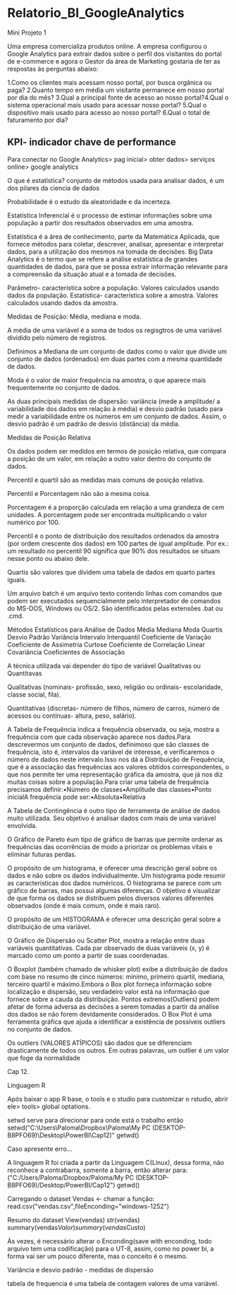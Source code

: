 # Relatorio_BI_GoogleAnalytics

 Mini Projeto 1

Uma empresa comercializa produtos online. A empresa configurou o Google Analytics para extrair dados sobre o perfil dos visitantes do portal de e-commerce e agora o Gestor da área de Marketing gostaria de ter as respostas às perguntas abaixo:

1.Como os clientes mais acessam nosso portal, por busca orgânica ou paga?
2.Quanto tempo em média um visitante permanece em nosso portal por dia do mês?
3.Qual a principal fonte de acesso ao nosso portal?4.Qual o sistema operacional mais usado para acessar nosso portal?
5.Qual o dispositivo mais usado para acesso ao nosso portal?
6.Qual o total de faturamento por dia?

KPI- indicador chave de performance 
-
Para conectar no Google Analytics> pag inicial> obter dados> serviços online> google analytics

O que é estatística?
conjunto de métodos usada para analisar dados, é um dos pilares da ciencia de dados

Probabilidade é o estudo da aleatoridade e da incerteza.

Estatística Inferencial é o processo de estimar informações sobre uma população a partir dos resultados observados em uma amostra.

Estatística  é  a área  de  conhecimento,  parte  da  Matemática  Aplicada,  que  fornece métodos para coletar, descrever, analisar, apresentar e interpretar dados, para a utilização dos mesmos na tomada de decisões.
Big Data Analytics é o termo que se refere a análise estatística de grandes quantidades de dados, para que se possa extrair informação relevante para a compreensão da situação atual e a tomada de decisões.

Parâmetro- característica sobre a população. Valores calculados usando dados da população.
Estatística- característica sobre a amostra.
Valores calculados usando dados da amostra.

Medidas de Posição: Média, mediana e moda.

A média de uma variável é a soma de todos os regisgtros de uma variável dividido pelo número de registros. 

Definimos a Mediana de um conjunto de dados como o valor que divide um conjunto de dados (ordenados) em duas partes com a mesma quantidade de dados. 

Moda é o valor de maior frequência na amostra, o que aparece mais frequentemente no conjunto de dados.

As duas principais medidas de dispersão: variância (mede a amplitude/ a variabilidade dos dados em relação à média) e desvio padrão (usado para medir a variabilidade entre os números em um conjunto de dados. Assim, o desvio padrão é um padrão de desvio (distância) da média. 

Medidas de Posição Relativa

Os dados podem ser medidos em termos de posição relativa, que compara a posição de um valor, em relação a outro valor dentro do conjunto de dados. 

Percentil e quartil são as medidas mais comuns de posição relativa. 

Percentil e Porcentagem não são a mesma coisa.

Porcentagem é a proporção calculada em relação a uma grandeza de cem unidades. A porcentagem pode ser encontrada multiplicando o valor numérico por 100. 

Percentil é o ponto de distribuição dos resultados ordenados da amostra (por ordem crescente dos dados) em 100 partes de igual amplitude. Por ex.: um resultado no percentil 90 significa que 90% dos resultados se situam nesse ponto ou abaixo dele. 

Quartis são valores que dividem uma tabela de dados em quarto partes iguais. 

Um arquivo batch é um arquivo texto contendo linhas com comandos que podem ser executados sequencialmente pelo interpretador de comandos do MS-DOS, Windows ou OS/2. São identificados pelas extensões .bat ou .cmd. 

Métodos Estatísticos para Análise de Dados
Média
Mediana
Moda
Quartis
Desvio Padrão
Variância
Intervalo Interquantil
Coeficiente de Variação
Coeficiente de Assimetria
Curtose
Coeficiente de Correlação Linear
Covariância
Coeficientes de Associação

A técnica utilizada vai depender do tipo de variável
Qualitativas ou Quantitavas

Qualitativas (nominais- profissão, sexo, religião ou ordinais- escolaridade, classe social, fila). 

Quantitativas (discretas- número de filhos, número de carros, número de acessos ou contínuas- altura, peso, salário). 

A Tabela de Frequência indica a frequência observada, ou seja, mostra a frequência com que cada observação aparece nos dados.Para descrevermos um conjunto de dados, definimoso que são classes de frequência, isto é, intervalos da variável de interesse, e verificaremos o número de dados neste intervalo.Isso nos  dá  a  Distribuição  de  Frequência,  que é  a  associação  das  frequências  aos  valores  obtidos correspondentes, o que nos permite ter uma representação gráfica da amostra, que já nos diz muitas coisas sobre a população.Para criar uma tabela de frequência precisamos definir:•Número de classes•Amplitude das classes•Ponto inicialA frequência pode ser:•Absoluta•Relativa

A Tabela de Contingência é outro tipo de ferramenta de análise de dados muito utilizada. Seu objetivo é analisar dados com mais de uma variável envolvida.

O Gráfico de Pareto éum tipo de gráfico de barras que permite ordenar as frequências das ocorrências de modo a priorizar os problemas vitais e eliminar futuras perdas.

O propósito de um histograma, é oferecer uma descrição geral sobre os dados e não sobre os dados individualmente. Um histograma pode resumir as características dos dados numéricos. O histograma se parece com um gráfico de barras, mas possui algumas diferenças. O objetivo é visualizar  de  que  forma  os  dados  se  distribuem  pelos  diversos  valores  diferentes  observados (onde é mais comum, onde é mais raro).

O propósito de um HISTOGRAMA é oferecer uma descrição geral sobre a distribuição de uma variável.

O   Gráfico   de   Dispersão   ou   Scatter   Plot, mostra   a   relação   entre   duas   variáveis quantitativas. Cada par observado de duas variáveis (x, y) é marcado como um ponto a partir de suas coordenadas.

O Boxplot (também chamado de whisker plot) exibe a distribuição de dados com base no resumo de cinco números: mínimo, primeiro quartil, mediana, terceiro quartil e máximo.Embora o  Box  plot  forneça  informação  sobre  localização  e  dispersão,  seu  verdadeiro  valor  está  na informação que fornece sobre a cauda da distribuição. Pontos extremos(Outliers) podem afetar de  forma  adversa  as  decisões  a  serem  tomadas  a  partir  da  análise  dos  dados  se  não  forem devidamente  considerados.  O  Box  Plot é  uma  ferramenta  gráfica  que  ajuda  a  identificar  a existência de possíveis outliers no conjunto de dados.

Os outliers (VALORES ATÍPICOS) são dados que se diferenciam drasticamente de todos os outros. Em outras palavras, um outlier é um valor que foge da normalidade

Cap 12.

Linguagem R 

Após baixar o app R base, o tools e o studio para customizar o rstudio, abrir ele> tools> global optations.

setwd serve para direcionar para onde está o trabalho então setwd("C:\Users\Paloma\Dropbox\Paloma\My PC (DESKTOP-B8PFO69)\Desktop\PowerBI\Cap12)"
getwd()

Caso apresente erro...

A linguagem R foi criada a partir da Linguagem C(Linux), dessa forma, não reconhece a contrabarra, somente a barra, então alterar para: 
("C:/Users/Paloma/Dropbox/Paloma/My PC (DESKTOP-B8PFO69)/Desktop/PowerBI/Cap12")
getwd()

Carregando o dataset
Vendas <- chamar a função: read.csv("vendas.csv",fileEnconding="windows-1252")

Resumo do dataset
View(vendas)
str(vendas)
summary(vendas$Valor)
summary(vendas$Custo)

Às vezes, é necessário alterar o Enconding(save with enconding, todo arquivo tem uma codificação) para o UT-8, assim, como no power bi, a forma vai ser um pouco diferente, mas o conceito é o mesmo. 

Variância e desvio padrão - medidas de dispersão

tabela de frequencia é uma tabela de contagem valores de uma variável.



